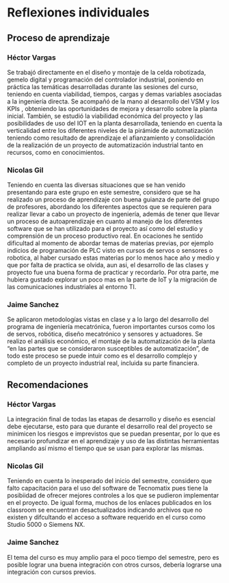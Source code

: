 # Reflexiones individuales

## Proceso de aprendizaje 

### Héctor Vargas
Se trabajó directamente en el diseño y montaje de la celda robotizada, gemelo digital y programación del controlador industrial, poniendo en práctica las temáticas desarrolladas durante las sesiones del curso, teniendo en cuenta viabilidad, tiempos, cargas y demas variables asociadas a la ingeniería directa. Se acompañó de la mano al desarrollo del VSM y los KPIs , obteniendo las oportunidades de mejora y desarrollo sobre la planta inicial. También, se estudió la viabilidad económica del proyecto y las posibilidades de uso del IOT en la planta desarrollada, teniendo en cuenta la verticalidad entre los diferentes niveles de la pirámide de automatización teniendo como resultado de aprendizaje el afianzamiento y consolidación de la realización de un proyecto de automatización industrial tanto en recursos, como en conocimientos.

### Nicolas Gil
Teniendo en cuenta las diversas situaciones que se han venido presentando para este grupo en este semestre, considero que se ha realizado un proceso de aprendizaje con buena guianza de parte del grupo de profesores, abordando los diferentes aspectos que se requieren para realizar llevar a cabo un proyecto de ingeniería, además de tener que llevar un proceso de autoaprendizaje en cuanto al manejo de los diferentes software que se han utilizado para el proyecto así como del estudio y comprensión de un proceso productivo real. En ocaciones he sentido dificultad al momento de abordar temas de materias previas, por ejemplo indicios de programación de PLC visto en cursos de servos o sensores o robotica, al haber cursado estas materias por lo menos hace año y medio y que por falta de practica se olvida, aun asi, el desarrollo de las clases y proyecto fue una buena forma de practicar y recordarlo. Por otra parte, me hubiera gustado explorar un poco mas en la parte de IoT y la migración de las comunicaciones industriales al entorno TI.

### Jaime Sanchez
Se aplicaron metodologías vistas en clase y a lo largo del desarrollo del programa de ingeniería mecatrónica, fueron importantes cursos como los de servos, robótica, diseño mecatrónico y sensores y actuadores.
Se realizo el análisis económico, el montaje de la automatización de la planta “en las partes que se consideraron susceptibles de automatización”, de todo este proceso se puede intuir como es el desarrollo complejo y completo de un proyecto industrial real, incluida su parte financiera.

## Recomendaciones

### Héctor Vargas 
La integración final de todas las etapas de desarrollo y diseño es esencial debe ejecutarse, esto para que durante el desarrollo real del proyecto se minimicen los riesgos e imprevistos que se puedan presentar, por lo que es necesario profundizar en el aprendizaje y uso de las distintas herramientas ampliando así mismo el tiempo que se usan para explorar las mismas.

### Nicolas Gil
Teniendo en cuenta lo inesperado del inicio del semestre, considero que falto capacitación para el uso del software de Tecnomatix pues tiene la posibiidad de ofrecer mejores controles a los que se pudieron implementar en el proyecto. De igual forma, muchos de los enlaces publicados en los classroom se encuentran desactualizados indicando archivos que no existen y difcultando el acceso a software requerido en el curso como Studio 5000 o Siemens NX.

### Jaime Sanchez
El tema del curso es muy amplio para el poco tiempo del semestre, pero es posible lograr una buena integración con otros cursos, debería lograrse una integración con cursos previos.
